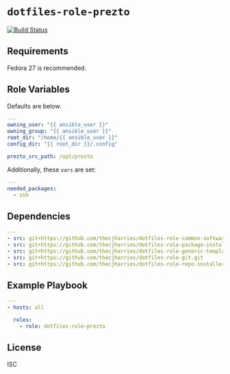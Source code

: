 # `dotfiles-role-prezto`

[![Build Status](https://travis-ci.org/thecjharries/dotfiles-role-prezto.svg?branch=master)](https://travis-ci.org/thecjharries/dotfiles-role-prezto)

## Requirements

Fedora 27 is recommended.

## Role Variables

Defaults are below.

```yml
---
owning_user: "{{ ansible_user }}"
owning_group: "{{ ansible_user }}"
root_dir: "/home/{{ ansible_user }}"
config_dir: "{{ root_dir }}/.config"

prezto_src_path: /opt/prezto
```

Additionally, these `vars` are set:

```yml
---
needed_packages:
  - zsh
```

## Dependencies

```yml
---
- src: git+https://github.com/thecjharries/dotfiles-role-common-software.git
- src: git+https://github.com/thecjharries/dotfiles-role-package-installer.git
- src: git+https://github.com/thecjharries/dotfiles-role-generic-template.git
- src: git+https://github.com/thecjharries/dotfiles-role-git.git
- src: git+https://github.com/thecjharries/dotfiles-role-repo-installer.git
```

## Example Playbook

```yml
---
- hosts: all

  roles:
    - role: dotfiles-role-prezto
```

## License

ISC

